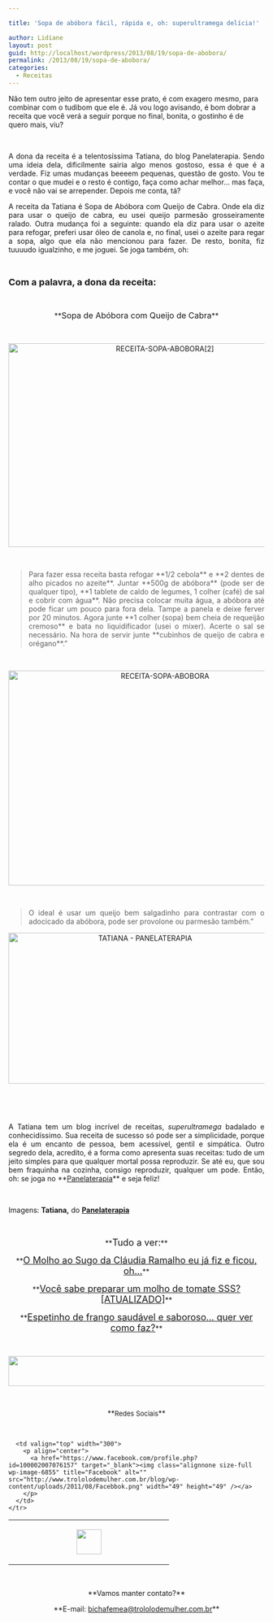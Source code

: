 ```yaml
---

title: 'Sopa de abóbora fácil, rápida e, oh: superultramega delícia!'

author: Lidiane
layout: post
guid: http://localhost/wordpress/2013/08/19/sopa-de-abobora/
permalink: /2013/08/19/sopa-de-abobora/
categories:
  - Receitas
---
```

Não tem outro jeito de apresentar esse prato, é com exagero mesmo, para combinar com o tudibom que ele é. Já vou logo avisando, é bom dobrar a receita que você verá a seguir porque no final, bonita, o gostinho é de quero mais, viu?

&nbsp;

<p style="text-align: justify;">
  A dona da receita é a telentosíssima Tatiana, do blog Panelaterapia. Sendo uma ideia dela, dificilmente sairia algo menos gostoso, essa é que é a verdade. Fiz umas mudanças beeeem pequenas, questão de gosto. Vou te contar o que mudei e o resto é contigo, faça como achar melhor… mas faça, e você não vai se arrepender. Depois me conta, tá?
</p>

<!--more-->

<p style="text-align: justify;">
  A receita da Tatiana é Sopa de Abóbora com Queijo de Cabra. Onde ela diz para usar o queijo de cabra, eu usei queijo parmesão grosseiramente ralado. Outra mudança foi a seguinte: quando ela diz para usar o azeite para refogar, preferi usar óleo de canola e, no final, usei o azeite para regar a sopa, algo que ela não mencionou para fazer. De resto, bonita, fiz tuuuudo igualzinho, e me joguei. Se joga também, oh:
</p>

&nbsp;

**<span style="font-size: large;">Com a palavra, a dona da receita:</span>**

&nbsp;

<p align="center">
  **<span style="font-size: medium;">Sopa de Abóbora com Queijo de Cabra</span>**
</p>

&nbsp;

<p align="center">
  <a href="http://www.trololodemulher.com.br/blog/wp-content/uploads/2013/08/RECEITA-SOPA-ABOBORA2.jpg"><img class="alignnone size-full wp-image-9713" alt="RECEITA-SOPA-ABOBORA[2]" src="http://www.trololodemulher.com.br/blog/wp-content/uploads/2013/08/RECEITA-SOPA-ABOBORA2.jpg" width="600" height="401" /></a>
</p>

&nbsp;

> <p align="justify">
>   Para fazer essa receita basta refogar **1/2 cebola** e **2 dentes de alho picados no azeite**. Juntar **500g de abóbora** (pode ser de qualquer tipo), **1 tablete de caldo de legumes, 1 colher (café) de sal e cobrir com água**. Não precisa colocar muita água, a abóbora até pode ficar um pouco para fora dela. Tampe a panela e deixe ferver por 20 minutos. Agora junte **1 colher (sopa) bem cheia de requeijão cremoso** e bata no liquidificador (usei o mixer). Acerte o sal se necessário. Na hora de servir junte **cubinhos de queijo de cabra e orégano**.”
> </p>

&nbsp;

<p align="center">
  <a href="http://www.trololodemulher.com.br/blog/wp-content/uploads/2013/08/RECEITA-SOPA-ABOBORA.jpg"><img class="alignnone size-full wp-image-9712" alt="RECEITA-SOPA-ABOBORA" src="http://www.trololodemulher.com.br/blog/wp-content/uploads/2013/08/RECEITA-SOPA-ABOBORA.jpg" width="600" height="423" /></a>
</p>

&nbsp;

> <p align="justify">
>   O ideal é usar um queijo bem salgadinho para contrastar com o adocicado da abóbora, pode ser provolone ou parmesão também.”
> </p>

<p align="center">
  <a href="http://www.trololodemulher.com.br/blog/wp-content/uploads/2013/08/TATIANA-PANELATERAPIA.png"><img class="alignnone size-full wp-image-9716" alt="TATIANA - PANELATERAPIA" src="http://www.trololodemulher.com.br/blog/wp-content/uploads/2013/08/TATIANA-PANELATERAPIA.png" width="522" height="297" /></a>
</p>

&nbsp;

&nbsp;

<p align="justify">
  A Tatiana tem um blog incrível de receitas, <em>superultramega</em> badalado e conhecidíssimo. Sua receita de sucesso só pode ser a simplicidade, porque ela é um encanto de pessoa, bem acessível, gentil e simpática. Outro segredo dela, acredito, é a forma como apresenta suas receitas: tudo de um jeito simples para que qualquer mortal possa reproduzir. Se até eu, que sou bem fraquinha na cozinha, consigo reproduzir, qualquer um pode. Então, oh: se joga no **<a href="http://www.panelaterapia.com/" target="_blank">Panelaterapia</a>** e seja feliz!
</p>

&nbsp;

Imagens: **Tatiana,** do **<a href="http://www.panelaterapia.com/" target="_blank">Panelaterapia</a>**

&nbsp;

<p align="center">
  **<span style="font-size: large;">Tudo a ver:</span>**
</p>

<p align="center">
  **<a href="http://www.trololodemulher.com.br/2012/11/07/molho-sugo-macarrao-massa/"><span style="font-size: large;">O Molho ao Sugo da Cláudia Ramalho eu já fiz e ficou, oh…</span></a>**
</p>

<p align="center">
  **<a href="http://www.trololodemulher.com.br/2012/10/17/molho-de-tomate/"><span style="font-size: large;">Você sabe preparar um molho de tomate SSS? [ATUALIZADO]</span></a>**
</p>

<p align="center">
  **<a href="http://www.trololodemulher.com.br/2012/10/03/receita-frango-saudavel/"><span style="font-size: large;">Espetinho de frango saudável e saboroso… quer ver como faz?</span></a>**
</p>

<p align="center">
  <p>
    &nbsp;
  </p>
  
  <p align="center">
    <a href="http://feedburner.google.com/fb/a/mailverify?uri=blogbichafemea&loc=pt_BR" target="_blank"><img class="alignnone size-full wp-image-8451" title="Assine o Bicha Fêmea grátis!" alt="" src="http://www.trololodemulher.com.br/blog/wp-content/uploads/2012/01/rodapé.png" width="600" height="59" /></a>
  </p>
  
  <p>
    &nbsp;
  </p>
  
  <p align="center">
    **<span style="font-size: small;">Redes Sociais</span>**
  </p>
  
  <p>
    &nbsp;
  </p>
  
  <table width="600" border="0" cellspacing="0" cellpadding="2">
    <tr>
      <td valign="top" width="300">
        <p align="center">
          <a href="https://twitter.com/#%21/bichafemea" target="_blank"><img class="alignnone size-full wp-image-6857" title="Twitter" alt="" src="http://www.trololodemulher.com.br/blog/wp-content/uploads/2011/08/Twitter.png" width="49" height="49" /></a>
        </p>
      </td>
      
      <td valign="top" width="300">
        <p align="center">
          <a href="https://www.facebook.com/profile.php?id=100002007076157" target="_blank"><img class="alignnone size-full wp-image-6855" title="Facebook" alt="" src="http://www.trololodemulher.com.br/blog/wp-content/uploads/2011/08/Facebbok.png" width="49" height="49" /></a>
        </p>
      </td>
    </tr>
  </table>
  
  <p>
    &nbsp;
  </p>
  
  <p align="center">
    **Vamos manter contato?**
  </p>
  
  <p align="center">
    **E-mail: <a href="mailto:bichafemea@trololodemulher.com.br">bichafemea@trololodemulher.com.br</a>**
  </p>